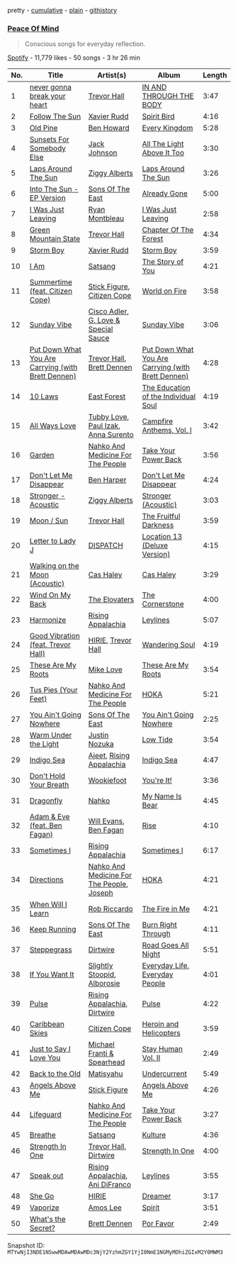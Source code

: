 pretty - [cumulative](/playlists/cumulative/37i9dQZF1DXaq9P62qly90.md) - [plain](/playlists/plain/37i9dQZF1DXaq9P62qly90) - [githistory](https://github.githistory.xyz/mackorone/spotify-playlist-archive/blob/main/playlists/plain/37i9dQZF1DXaq9P62qly90)

### [Peace Of Mind](https://open.spotify.com/playlist/37i9dQZF1DXaq9P62qly90)

> Conscious songs for everyday reflection.

[Spotify](https://open.spotify.com/user/spotify) - 11,779 likes - 50 songs - 3 hr 26 min

| No. | Title | Artist(s) | Album | Length |
|---|---|---|---|---|
| 1 | [never gonna break your heart](https://open.spotify.com/track/2ak7xmwbLAADnngfYpLKuD) | [Trevor Hall](https://open.spotify.com/artist/3RMHexittaAZkf8zukkZB8) | [IN AND THROUGH THE BODY](https://open.spotify.com/album/3RthcMmqG13Kk0jxR0Up0a) | 3:47 |
| 2 | [Follow The Sun](https://open.spotify.com/track/3Y7fpFZbHLpAvWJJYGehz0) | [Xavier Rudd](https://open.spotify.com/artist/5lbM4g6bhxjNX7R5QHP2nD) | [Spirit Bird](https://open.spotify.com/album/2GFXYpDQ1TOZ9zJUk30tXO) | 4:16 |
| 3 | [Old Pine](https://open.spotify.com/track/3CAX47TnPqTujLIQTw8nwI) | [Ben Howard](https://open.spotify.com/artist/5schNIzWdI9gJ1QRK8SBnc) | [Every Kingdom](https://open.spotify.com/album/57PgT4iuDurzlJnkYjrpce) | 5:28 |
| 4 | [Sunsets For Somebody Else](https://open.spotify.com/track/41Az1BCotlAUt7Ud8k6H2Y) | [Jack Johnson](https://open.spotify.com/artist/3GBPw9NK25X1Wt2OUvOwY3) | [All The Light Above It Too](https://open.spotify.com/album/1a15dDOiwz5ebSxk1ZeFB5) | 3:30 |
| 5 | [Laps Around The Sun](https://open.spotify.com/track/3U0UzEdzd45T81FHdPPbfC) | [Ziggy Alberts](https://open.spotify.com/artist/6tuPdaFPIytg3l2f51L7Hw) | [Laps Around The Sun](https://open.spotify.com/album/6JYmn58l1Lj90pF1a9mdh5) | 3:26 |
| 6 | [Into The Sun \- EP Version](https://open.spotify.com/track/4gFakkHz0RjUrbf9Ufilb7) | [Sons Of The East](https://open.spotify.com/artist/6cSxzHrQgGc4I4Ck5Gewej) | [Already Gone](https://open.spotify.com/album/0qOy9NpS6fADbXb0ViXNtE) | 5:00 |
| 7 | [I Was Just Leaving](https://open.spotify.com/track/2P7d62DM2Q1A9i6kkc4rgl) | [Ryan Montbleau](https://open.spotify.com/artist/5Q2ZtOZ0vOdtcjGDOq6ZQc) | [I Was Just Leaving](https://open.spotify.com/album/0x6QIanMYNoGBcXqG96LHW) | 2:58 |
| 8 | [Green Mountain State](https://open.spotify.com/track/0c7iF5fSBYxCuwsAv2z4iI) | [Trevor Hall](https://open.spotify.com/artist/3RMHexittaAZkf8zukkZB8) | [Chapter Of The Forest](https://open.spotify.com/album/0Tt5WHP4RdkQemDgD1QItP) | 4:34 |
| 9 | [Storm Boy](https://open.spotify.com/track/7J4GmvwgVBKMS6BAWnhLwB) | [Xavier Rudd](https://open.spotify.com/artist/5lbM4g6bhxjNX7R5QHP2nD) | [Storm Boy](https://open.spotify.com/album/1hVCb34MRa3jaxuah3HHT7) | 3:59 |
| 10 | [I Am](https://open.spotify.com/track/1a7xPbQ5QJJelGgSc4rmK8) | [Satsang](https://open.spotify.com/artist/5q73QGeZGnA3ChVIPxIvyc) | [The Story of You](https://open.spotify.com/album/6P3vOGSpgf7pHvJVpY9TLx) | 4:21 |
| 11 | [Summertime \(feat\. Citizen Cope\)](https://open.spotify.com/track/2WbZZGXlVWHEfrCG9mC0UV) | [Stick Figure](https://open.spotify.com/artist/5SXEylV07TC57eanSxxg4R), [Citizen Cope](https://open.spotify.com/artist/7enBrBojgBJuPPdqTq4Z5F) | [World on Fire](https://open.spotify.com/album/3nKRWuZAz6LwYgOauD2qKB) | 3:58 |
| 12 | [Sunday Vibe](https://open.spotify.com/track/4tNYuLrlxTb8DSVL3bO9F1) | [Cisco Adler](https://open.spotify.com/artist/23apFYuBTpFemqLDn8ViLW), [G\. Love & Special Sauce](https://open.spotify.com/artist/74fkl73HDlCXw0l6cemB89) | [Sunday Vibe](https://open.spotify.com/album/1MXR7QUUBOwbMGVUqE09pc) | 3:06 |
| 13 | [Put Down What You Are Carrying \(with Brett Dennen\)](https://open.spotify.com/track/4rKNAryOSqMpb0qoum5UoN) | [Trevor Hall](https://open.spotify.com/artist/3RMHexittaAZkf8zukkZB8), [Brett Dennen](https://open.spotify.com/artist/0FC1LIeQXKib0jOwZqeIwT) | [Put Down What You Are Carrying \(with Brett Dennen\)](https://open.spotify.com/album/2lzYJjnD2rPbjMdmBh45KB) | 4:28 |
| 14 | [10 Laws](https://open.spotify.com/track/6rv66YGnlPsCQHBU0ym8Tm) | [East Forest](https://open.spotify.com/artist/0okmfBroVgFuvvljnUbqPW) | [The Education of the Individual Soul](https://open.spotify.com/album/4IYRk5HoYTrYFUkTWRc8ot) | 4:19 |
| 15 | [All Ways Love](https://open.spotify.com/track/1sfAxYGCFIz5M17vHimFxj) | [Tubby Love](https://open.spotify.com/artist/2iIIX35bw7TQhOve8Ur5tG), [Paul Izak](https://open.spotify.com/artist/2gsrDFiFvHxKkh8Qh5Zbys), [Anna Surento](https://open.spotify.com/artist/131dBEHpXd9Pe7W0ze96VE) | [Campfire Anthems, Vol\. I](https://open.spotify.com/album/5rVbfchsQDXcJQYF7sDHVw) | 3:42 |
| 16 | [Garden](https://open.spotify.com/track/4sqyxt6b47PF0mKE7OvLxH) | [Nahko And Medicine For The People](https://open.spotify.com/artist/35fFUv2850L9CQjjNrLBpb) | [Take Your Power Back](https://open.spotify.com/album/2rMukh8IywcLklutZYSPZT) | 3:56 |
| 17 | [Don't Let Me Disappear](https://open.spotify.com/track/1StMd0fcQFpwrkYTJuHj8z) | [Ben Harper](https://open.spotify.com/artist/45lorWzrKLxfKlWpV7r9CN) | [Don't Let Me Disappear](https://open.spotify.com/album/3Oliq76kwRgabXMJOtuUz7) | 4:24 |
| 18 | [Stronger \- Acoustic](https://open.spotify.com/track/59pRM3QqvTJkiGmzgDU1Jk) | [Ziggy Alberts](https://open.spotify.com/artist/6tuPdaFPIytg3l2f51L7Hw) | [Stronger \(Acoustic\)](https://open.spotify.com/album/1ga7jpZ0eXUsXDq0ym9dbd) | 3:03 |
| 19 | [Moon / Sun](https://open.spotify.com/track/6Nr0StlllyYFmJoIYFVAsr) | [Trevor Hall](https://open.spotify.com/artist/3RMHexittaAZkf8zukkZB8) | [The Fruitful Darkness](https://open.spotify.com/album/4ahv1YI2hpYOtXZsTIqYyG) | 3:59 |
| 20 | [Letter to Lady J](https://open.spotify.com/track/6iQylmI5wYJrvSrLeVWf3h) | [DISPATCH](https://open.spotify.com/artist/6v4jPZO3UIDNJIgdxRxtr9) | [Location 13 \(Deluxe Version\)](https://open.spotify.com/album/4NPmKTFJNR1ckUAuKncumc) | 4:15 |
| 21 | [Walking on the Moon \(Acoustic\)](https://open.spotify.com/track/1UExVMn2Abw8UNXWNMo0dZ) | [Cas Haley](https://open.spotify.com/artist/2MrqCKzxfyDA2mqfNWEXKy) | [Cas Haley](https://open.spotify.com/album/2Rj0pHePr2SyUh6zfyDFaz) | 3:29 |
| 22 | [Wind On My Back](https://open.spotify.com/track/1aVYeyLNQSCvJgAIAR9xVb) | [The Elovaters](https://open.spotify.com/artist/2bBTnfGpjGCTRozyAodDa3) | [The Cornerstone](https://open.spotify.com/album/27QcGr8iNyMvM2JvARlX47) | 4:00 |
| 23 | [Harmonize](https://open.spotify.com/track/646D2x7itBIgPstjfGB2Mh) | [Rising Appalachia](https://open.spotify.com/artist/3I6e2ZqqoxQhXc9z7Tp5ci) | [Leylines](https://open.spotify.com/album/4gwfotwBZc0PPZ2evoPh2G) | 5:07 |
| 24 | [Good Vibration \(feat\. Trevor Hall\)](https://open.spotify.com/track/01N1T689bhEHqXWs3ZMZcO) | [HIRIE](https://open.spotify.com/artist/0HYbyzzhI44iTHvYnf1nOs), [Trevor Hall](https://open.spotify.com/artist/3RMHexittaAZkf8zukkZB8) | [Wandering Soul](https://open.spotify.com/album/60xPMD97KJfh5x6KBbHYs9) | 4:19 |
| 25 | [These Are My Roots](https://open.spotify.com/track/2n0ORNOlH1ZP3nXp4QEqWO) | [Mike Love](https://open.spotify.com/artist/2sgVQmhRbgSEe47A1bJRrC) | [These Are My Roots](https://open.spotify.com/album/29QwobCCAbSYwuJMXpMYaC) | 3:54 |
| 26 | [Tus Pies \(Your Feet\)](https://open.spotify.com/track/1K8fvoDctaQ9unJB40F5Qj) | [Nahko And Medicine For The People](https://open.spotify.com/artist/35fFUv2850L9CQjjNrLBpb) | [HOKA](https://open.spotify.com/album/3fuNjlUS1tfdcDSy1G5K2T) | 5:21 |
| 27 | [You Ain't Going Nowhere](https://open.spotify.com/track/6ToeXQreJDxSwej9PQgoCC) | [Sons Of The East](https://open.spotify.com/artist/6cSxzHrQgGc4I4Ck5Gewej) | [You Ain't Going Nowhere](https://open.spotify.com/album/0A2gzxhs9VNdJf2ctyN7cQ) | 2:25 |
| 28 | [Warm Under the Light](https://open.spotify.com/track/0BKLqsA3UH88WgyGGhJy6W) | [Justin Nozuka](https://open.spotify.com/artist/1uquUYtkdKei0zuhBY9P0t) | [Low Tide](https://open.spotify.com/album/3K7A6Y2B2pRIuIG779YQ5f) | 3:54 |
| 29 | [Indigo Sea](https://open.spotify.com/track/6u1bJVM3f8AvEfGDGpkBSH) | [Ajeet](https://open.spotify.com/artist/3sBtKwaTveANiltp7XgBLU), [Rising Appalachia](https://open.spotify.com/artist/3I6e2ZqqoxQhXc9z7Tp5ci) | [Indigo Sea](https://open.spotify.com/album/22uesuPEjJxkT7X8aa2r2N) | 4:47 |
| 30 | [Don't Hold Your Breath](https://open.spotify.com/track/4Forev92LuFwlUSQ2dA1Te) | [Wookiefoot](https://open.spotify.com/artist/4qD6ABoI7PKjZCdTYodIaH) | [You're It!](https://open.spotify.com/album/4zDNiR48ZZcikZHwm7Sz4S) | 3:36 |
| 31 | [Dragonfly](https://open.spotify.com/track/5BVt0NrZm3FEEYqj0zrxGf) | [Nahko](https://open.spotify.com/artist/7gkeGRk9xaQ0gGVi5kHN3S) | [My Name Is Bear](https://open.spotify.com/album/4oocWIC3N2ZSmFPy2u1Zor) | 4:45 |
| 32 | [Adam & Eve \(feat\. Ben Fagan\)](https://open.spotify.com/track/4ZKAt72ICUQxUWAVYzVB0Y) | [Will Evans](https://open.spotify.com/artist/73spEk5voL22ZXjoSXZmh8), [Ben Fagan](https://open.spotify.com/artist/68UAGPFWJbwW0JUscJVM3O) | [Rise](https://open.spotify.com/album/4FHRjXbcPSmvMcDo92Typu) | 4:10 |
| 33 | [Sometimes I](https://open.spotify.com/track/4lS9Ni8jEjk5ffXDTSYkSp) | [Rising Appalachia](https://open.spotify.com/artist/3I6e2ZqqoxQhXc9z7Tp5ci) | [Sometimes I](https://open.spotify.com/album/3acnEcu23lZXhYda51Nzpp) | 6:17 |
| 34 | [Directions](https://open.spotify.com/track/2h5silGx7nHrQ6IWMw1huo) | [Nahko And Medicine For The People](https://open.spotify.com/artist/35fFUv2850L9CQjjNrLBpb), [Joseph](https://open.spotify.com/artist/3nYWxemw6BD1qgixGfn8cI) | [HOKA](https://open.spotify.com/album/3fuNjlUS1tfdcDSy1G5K2T) | 4:21 |
| 35 | [When Will I Learn](https://open.spotify.com/track/7wEOApTPakhHeJ6qg0drrJ) | [Rob Riccardo](https://open.spotify.com/artist/4VbWKy3JWAFBro0dARznBa) | [The Fire in Me](https://open.spotify.com/album/2Msz9ZE73nnfVx6DRKoNet) | 4:21 |
| 36 | [Keep Running](https://open.spotify.com/track/6d3HbyUNmygSJMcjGo2cRG) | [Sons Of The East](https://open.spotify.com/artist/6cSxzHrQgGc4I4Ck5Gewej) | [Burn Right Through](https://open.spotify.com/album/2Xh8UFP8PhWhMm3qGcw2em) | 4:11 |
| 37 | [Steppegrass](https://open.spotify.com/track/4qKOmcvaDx0hYHdOCqq90L) | [Dirtwire](https://open.spotify.com/artist/0hc2qwaU2xy7LUd0FRjcHK) | [Road Goes All Night](https://open.spotify.com/album/7LVZpO9CxYEjL0O6zfeH3D) | 5:51 |
| 38 | [If You Want It](https://open.spotify.com/track/1uU3I51QM7KKqGkizLYU52) | [Slightly Stoopid](https://open.spotify.com/artist/6MxlVTY6PmY8Nyn16fvxtb), [Alborosie](https://open.spotify.com/artist/78u1jLVBjPSXQVmHBV43yG) | [Everyday Life, Everyday People](https://open.spotify.com/album/1dPGTztQgIPp0uEuq2773X) | 4:01 |
| 39 | [Pulse](https://open.spotify.com/track/2bhRFDxU6hNWoqLmHkGNS8) | [Rising Appalachia](https://open.spotify.com/artist/3I6e2ZqqoxQhXc9z7Tp5ci), [Dirtwire](https://open.spotify.com/artist/0hc2qwaU2xy7LUd0FRjcHK) | [Pulse](https://open.spotify.com/album/0WAZe6WbSTiuFbjeCHVhqx) | 4:22 |
| 40 | [Caribbean Skies](https://open.spotify.com/track/3B2Sq2SoDVTFOxcvrQttCI) | [Citizen Cope](https://open.spotify.com/artist/7enBrBojgBJuPPdqTq4Z5F) | [Heroin and Helicopters](https://open.spotify.com/album/7k02SLVHPe0zfReerpvyK1) | 3:59 |
| 41 | [Just to Say I Love You](https://open.spotify.com/track/0ARW77w2p7lghXvnDNiLYI) | [Michael Franti & Spearhead](https://open.spotify.com/artist/1mHuZMOP8FG5ip4yAb1vrB) | [Stay Human Vol\. II](https://open.spotify.com/album/4nGq2g2GpoSJniROsGJoKH) | 2:49 |
| 42 | [Back to the Old](https://open.spotify.com/track/3ezhfmt8pBdp8Eef2EcYut) | [Matisyahu](https://open.spotify.com/artist/5eyMzR1hYiEZtN2c9ly2kw) | [Undercurrent](https://open.spotify.com/album/5a1dmR0nQcrgDJKLGAg1M7) | 5:49 |
| 43 | [Angels Above Me](https://open.spotify.com/track/77RvTKNAlz36ZmcuphwBw4) | [Stick Figure](https://open.spotify.com/artist/5SXEylV07TC57eanSxxg4R) | [Angels Above Me](https://open.spotify.com/album/2rQdIWqQVl0bFZJI4whICD) | 4:26 |
| 44 | [Lifeguard](https://open.spotify.com/track/38tJGBXQVq4BnKHBGCcdQ4) | [Nahko And Medicine For The People](https://open.spotify.com/artist/35fFUv2850L9CQjjNrLBpb) | [Take Your Power Back](https://open.spotify.com/album/2rMukh8IywcLklutZYSPZT) | 3:27 |
| 45 | [Breathe](https://open.spotify.com/track/38B7DBC5xcEiYRHNfNROoe) | [Satsang](https://open.spotify.com/artist/5q73QGeZGnA3ChVIPxIvyc) | [Kulture](https://open.spotify.com/album/28BxL4zo6T1mTBLh81TzyT) | 4:36 |
| 46 | [Strength In One](https://open.spotify.com/track/4P9FHUCbqSq3xxvQLf0HzV) | [Trevor Hall](https://open.spotify.com/artist/3RMHexittaAZkf8zukkZB8), [Dirtwire](https://open.spotify.com/artist/0hc2qwaU2xy7LUd0FRjcHK) | [Strength In One](https://open.spotify.com/album/2xdVExzi5zrygsVIWkPvCu) | 4:00 |
| 47 | [Speak out](https://open.spotify.com/track/5WpkhH54wP0WQBMhFZiTdq) | [Rising Appalachia](https://open.spotify.com/artist/3I6e2ZqqoxQhXc9z7Tp5ci), [Ani DiFranco](https://open.spotify.com/artist/0AiTwNtYX8m4uhfU7rJ8RD) | [Leylines](https://open.spotify.com/album/4gwfotwBZc0PPZ2evoPh2G) | 3:55 |
| 48 | [She Go](https://open.spotify.com/track/5dKY8snzCZK7k4rqfmGfoc) | [HIRIE](https://open.spotify.com/artist/0HYbyzzhI44iTHvYnf1nOs) | [Dreamer](https://open.spotify.com/album/4aEdupGZrAZ3AOtoLIeEr5) | 3:17 |
| 49 | [Vaporize](https://open.spotify.com/track/05m1GXCzSikr5HBveHXKTf) | [Amos Lee](https://open.spotify.com/artist/0QrowybipCKUDnq5y10PD2) | [Spirit](https://open.spotify.com/album/0MEMCZCFDd9SxPggFpH4WD) | 3:51 |
| 50 | [What's the Secret?](https://open.spotify.com/track/4mz4vDsoyYLZFvPOtqZQkv) | [Brett Dennen](https://open.spotify.com/artist/0FC1LIeQXKib0jOwZqeIwT) | [Por Favor](https://open.spotify.com/album/3xh8mYf6G3AaJaJ5AYlrWN) | 2:49 |

Snapshot ID: `MTYwNjI3NDE1NSwwMDAwMDAwMDc3NjY2YzhmZGY1YjI0NmE1NGMyMDhiZGIxM2Y0MWM3`
